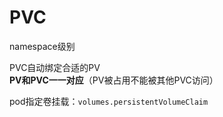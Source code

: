 # PVC

namespace级别<br>

PVC自动绑定合适的PV<br>
**PV和PVC一一对应**（PV被占用不能被其他PVC访问）<br>

pod指定卷挂载：`volumes.persistentVolumeClaim`
